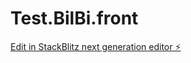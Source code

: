 # Test.BilBi.front

[Edit in StackBlitz next generation editor ⚡️](https://stackblitz.com/~/github.com/Ntw0015/Test.BilBi.front)
